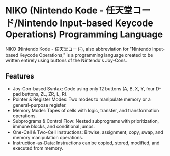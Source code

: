 # NIKO (Nintendo Kode - 任天堂コード/Nintendo Input-based Keycode Operations) Programming Language

NIKO (Nintendo Kode - 任天堂コード), also abbreviation for "Nintendo Input-based Keycode Operations," is a programming language created to be written entirely using buttons of the Nintendo's Joy-Cons.

## Features

* Joy-Con-based Syntax: Code using only 12 buttons (A, B, X, Y, four D-pad buttons, ZL, ZR, L, R).
* Pointer & Register Modes: Two modes to manipulate memory or a general-purpose register.
* Memory Model: Tapes of cells with logic, transfer, and transformation operations.
* Subprograms & Control Flow: Nested subprograms with prioritization, immune blocks, and conditional jumps.
* One-Cell & Two-Cell Instructions: Bitwise, assignment, copy, swap, and memory manipulation operations.
* Instruction-as-Data: Instructions can be copied, stored, modified, and executed from memory.
